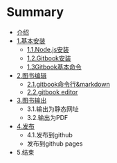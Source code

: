 # Summary

* [介绍](README.md)
* [1.基本安装](chapter1.md)
  * [1.1.Node.js安装](chapter1/11nodejsan-zhuang.md)
  * [1.2.Gitbook安装](chapter1/12gitbookan-zhuang.md)
  * [1.3Gitbook基本命令](chapter1/13gitbookji-ben-ming-ling.md)
* [2.图书编辑](11nodejsan-zhuang.md)
  * [2.1.gitbook命令行&markdown](11nodejsan-zhuang/21gitbookming-ling-884c26-markdown.md)
  * [2.2.gitbook editor](11nodejsan-zhuang/22gitbook-editor.md)
* [3.图书输出](3tu-shu-shu-chu.md)
  * 3.1.输出为静态网址
  * 3.2.输出为PDF
* [4.发布](4fa-bu.md)
  * 4.1.发布到github
  * 发布到github pages
* 5.结束

